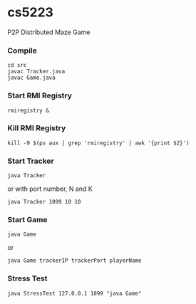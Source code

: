 # cs5223
P2P Distributed Maze Game

### Compile
```
cd src
javac Tracker.java
javac Game.java
```

### Start RMI Registry
```
rmiregistry &
```

### Kill RMI Registry
```
kill -9 $(ps aux | grep 'rmiregistry' | awk '{print $2}')
```

### Start Tracker
```
java Tracker
```
or with port number, N and K
```
java Tracker 1099 10 10
```

### Start Game
```
java Game
```
or
```
java Game trackerIP trackerPort playerName
```

### Stress Test
```
java StressTest 127.0.0.1 1099 "java Game"
```